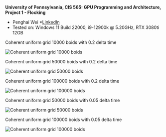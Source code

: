 **University of Pennsylvania, CIS 565: GPU Programming and Architecture,
Project 1 - Flocking**

* Penghai Wei
  *[LinkedIn](www.linkedin.com/in/penghai-wei)
* Tested on: Windows 11 Build 22000, i9-12900k @ 5.20GHz, RTX 3080ti 12GB


Coherent uniform grid 10000 boids with 0.2 delta time

![Coherent uniform grid 10000 boids](images/10000.gif)

Coherent uniform grid 50000 boids with 0.2 delta time

![Coherent uniform grid 50000 boids](images/50000.gif)

Coherent uniform grid 100000 boids with 0.2 delta time

![Coherent uniform grid 100000 boids](images/100000.gif)

Coherent uniform grid 50000 boids with 0.05 delta time

![Coherent uniform grid 50000 boids](images/50000-0.05.gif)

Coherent uniform grid 100000 boids with 0.05 delta time

![Coherent uniform grid 100000 boids](images/100000-0.05.gif)